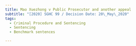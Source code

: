 ```yaml
---
title: Mao Xuezhong v Public Prosecutor and another appeal
subtitle: "[2020] SGHC 99 / Decision Date: 20\_May\_2020"
tags:
  - Criminal Procedure and Sentencing
  - Sentencing
  - Benchmark sentences

---
```

